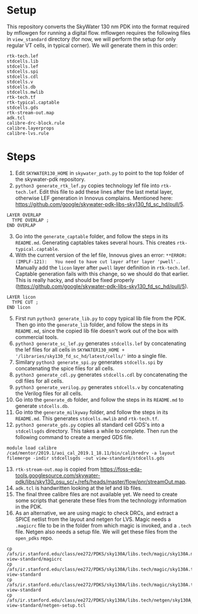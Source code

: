 # Setup

This repository converts the SkyWater 130 nm PDK into the format required by mflowgen for running a digital flow. mflowgen requires the following files in `view_standard` directory (for now, we will perform the setup for only regular VT cells, in typical corner). We will generate them in this order:
```
rtk-tech.lef
stdcells.lib
stdcells.lef
stdcells.spi
stdcells.cdl
stdcells.v
stdcells.db
stdcells.mwlib
rtk-tech.tf
rtk-typical.captable
stdcells.gds
rtk-stream-out.map
adk.tcl
calibre-drc-block.rule
calibre.layerprops
calibre-lvs.rule
```

# Steps
1. Edit `SKYWATER130_HOME` in `skywater_path.py` to point to the top folder of the skywater-pdk repository.
2. `python3 generate_rtk_lef.py` copies technology lef file into `rtk-tech.lef`. Edit this file to add these lines after the last metal layer, otherwise LEF generation in Innovus complains. Mentioned here: https://github.com/google/skywater-pdk-libs-sky130_fd_sc_hd/pull/5.
```
LAYER OVERLAP
  TYPE OVERLAP ;
END OVERLAP

```
3. Go into the `generate_captable` folder, and follow the steps in its `README.md`. Generating captables takes several hours. This creates `rtk-typical.captable`.
4. With the current version of the lef file, Innovus gives an error: `**ERROR: (IMPLF-121):   You need to have cut layer after layer 'pwell'.`. Manually add the `licon` layer after `pwell` layer definition in `rtk-tech.lef`. Captable generation fails with this change, so we should do that earlier. This is really hacky, and should be fixed properly (https://github.com/google/skywater-pdk-libs-sky130_fd_sc_hd/pull/5).
```
LAYER licon
  TYPE CUT ;
END licon 
```
5. First run `python3 generate_lib.py` to copy typical lib file from the PDK. Then go into the `generate_lib` folder, and follow the steps in its `README.md`, since the copied lib file doesn't work out of the box with commercial tools.
6. `python3 generate_sc_lef.py` generates `stdcells.lef` by concatenating the lef files for all cells in `SKYWATER130_HOME + '/libraries/sky130_fd_sc_hd/latest/cells/'` into a single file.
7. Similary `python3 generate_spi.py` generates `stdcells.spi` by concatenating the spice files for all cells.
8. `python3 generate_cdl.py` generates `stdcells.cdl` by concatenating the cdl files for all cells.
9. `python3 generate_verilog.py` generates `stdcells.v` by concatenating the Verilog files for all cells.
10. Go into the `generate_db` folder, and follow the steps in its `README.md` to generate `stdcells.db`.
11. Go into the `generate_milkyway` folder, and follow the steps in its `README.md`. This generates `stdcells.mwlib` and `rtk-tech.tf`.
12. `python3 generate_gds.py` copies all standard cell GDS's into a `stdcellsgds` directory. This takes a while to complete. Then run the following command to create a merged GDS file.
```
module load calibre
/cad/mentor/2019.1/aoi_cal_2019.1_18.11/bin/calibredrv -a layout filemerge -indir stdcellsgds -out view-standard/stdcells.gds
```
13. `rtk-stream-out.map` is copied from https://foss-eda-tools.googlesource.com/skywater-pdk/libs/sky130_osu_sc/+/refs/heads/master/flow/pnr/streamOut.map.
14. `adk.tcl` is handwritten looking at the lef and lib files.
15. The final three calibre files are not available yet. We need to create some scripts that generate these files from the technology information in the PDK. 
16. As an alternative, we are using magic to check DRCs, and extract a SPICE netlist from the layout and netgen for LVS. Magic needs a `.magicrc` file to be in the folder from which magic is invoked, and a `.tech` file. Netgen also needs a setup file. We will get these files from the `open_pdks` repo.
```
cp /afs/ir.stanford.edu/class/ee272/PDKS/sky130A/libs.tech/magic/sky130A.magicrc view-standard/magicrc
cp /afs/ir.stanford.edu/class/ee272/PDKS/sky130A/libs.tech/magic/sky130A.tcl view-standard
cp /afs/ir.stanford.edu/class/ee272/PDKS/sky130A/libs.tech/magic/sky130A.tech view-standard
cp /afs/ir.stanford.edu/class/ee272/PDKS/sky130A/libs.tech/netgen/sky130A_setup.tcl view-standard/netgen-setup.tcl
```
